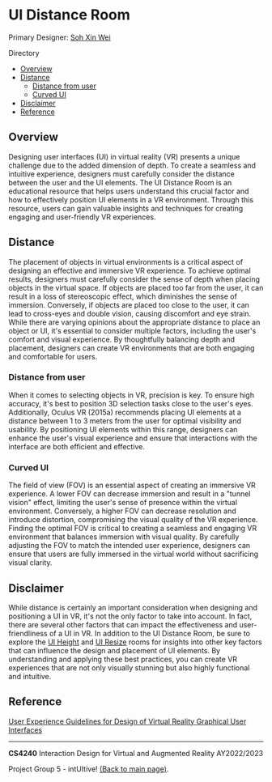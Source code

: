 # UI Distance Room
Primary Designer: [Soh Xin Wei](https://github.com/xiinweii98)

Directory
- [Overview](#overview)
- [Distance](#distance)
  - [Distance from user](#distance-from-user)
  - [Curved UI](#curved-ui)
- [Disclaimer](#disclaimer)
- [Reference](#reference)

## Overview
Designing user interfaces (UI) in virtual reality (VR) presents a unique challenge due to the added dimension of depth. To create a seamless and intuitive experience, designers must carefully consider the distance between the user and the UI elements. The UI Distance Room is an educational resource that helps users understand this crucial factor and how to effectively position UI elements in a VR environment. Through this resource, users can gain valuable insights and techniques for creating engaging and user-friendly VR experiences.

## Distance
The placement of objects in virtual environments is a critical aspect of designing an effective and immersive VR experience. To achieve optimal results, designers must carefully consider the sense of depth when placing objects in the virtual space. If objects are placed too far from the user, it can result in a loss of stereoscopic effect, which diminishes the sense of immersion. Conversely, if objects are placed too close to the user, it can lead to cross-eyes and double vision, causing discomfort and eye strain. While there are varying opinions about the appropriate distance to place an object or UI, it's essential to consider multiple factors, including the user's comfort and visual experience. By thoughtfully balancing depth and placement, designers can create VR environments that are both engaging and comfortable for users. 

### Distance from user
When it comes to selecting objects in VR, precision is key. To ensure high accuracy, it's best to position 3D selection tasks close to the user's eyes. Additionally, Oculus VR (2015a) recommends placing UI elements at a distance between 1 to 3 meters from the user for optimal visibility and usability. By positioning UI elements within this range, designers can enhance the user's visual experience and ensure that interactions with the interface are both efficient and effective.

### Curved UI
The field of view (FOV) is an essential aspect of creating an immersive VR experience. A lower FOV can decrease immersion and result in a "tunnel vision" effect, limiting the user's sense of presence within the virtual environment. Conversely, a higher FOV can decrease resolution and introduce distortion, compromising the visual quality of the VR experience. Finding the optimal FOV is critical to creating a seamless and engaging VR environment that balances immersion with visual quality. By carefully adjusting the FOV to match the intended user experience, designers can ensure that users are fully immersed in the virtual world without sacrificing visual clarity.

## Disclaimer
While distance is certainly an important consideration when designing and positioning a UI in VR, it's not the only factor to take into account. In fact, there are several other factors that can impact the effectiveness and user-friendliness of a UI in VR. In addition to the UI Distance Room, be sure to explore the [UI Height]() and [UI Resize]() rooms for insights into other key factors that can influence the design and placement of UI elements. By understanding and applying these best practices, you can create VR experiences that are not only visually stunning but also highly functional and intuitive.

## Reference
[User Experience Guidelines for Design of Virtual Reality Graphical User Interfaces](http://www.diva-portal.org/smash/get/diva2:939381/FULLTEXT01.pdf)

---
**CS4240** Interaction Design for Virtual and Augmented Reality AY2022/2023

Project Group 5 - intUItive! [(Back to main page)](../README.md).